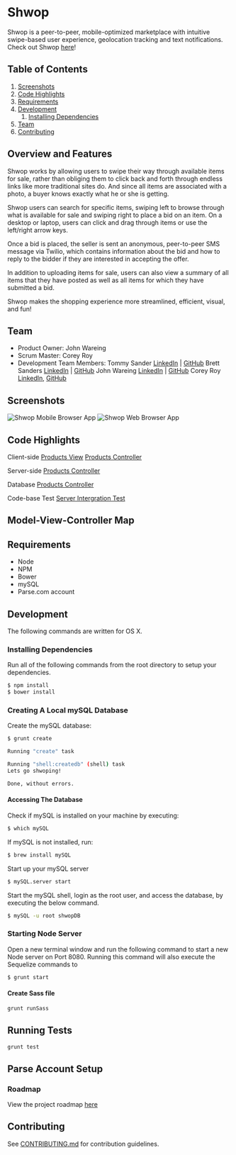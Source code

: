 # Shwop

Shwop is a peer-to-peer, mobile-optimized marketplace with intuitive swipe-based user experience, geolocation tracking and text notifications. Check out Shwop [here](http://shwop.herokuapp.com/)!

## Table of Contents

1. [Screenshots](#screenshots)
1. [Code Highlights](#Usage)
1. [Requirements](#requirements)
1. [Development](#development)
    1. [Installing Dependencies](#installing-dependencies)
1. [Team](#team)
1. [Contributing](#contributing)

## Overview and Features

Shwop works by allowing users to swipe their way through available items for sale, rather than obliging them to click back and forth through endless links like more traditional sites do. And since all items are associated with a photo, a buyer knows exactly what he or she is getting.

Shwop users can search for specific items, swiping left to browse through what is available for sale and swiping right to place a bid on an item. On a desktop or laptop, users can click and drag through items or use the left/right arrow keys.

Once a bid is placed, the seller is sent an anonymous, peer-to-peer SMS message via Twilio, which contains information about the bid and how to reply to the bidder if they are interested in accepting the offer.

In addition to uploading items for sale, users can also view a summary of all items that they have posted as well as all items for which they have submitted a bid.

Shwop makes the shopping experience more streamlined, efficient, visual, and fun!

## Team

  - Product Owner: John Wareing
  - Scrum Master: Corey Roy 
  - Development Team Members: 
      Tommy Sander [LinkedIn](https://linkedin.com/in/thomasksander) | [GitHub](https://github.com/tksander) 
      Brett Sanders [LinkedIn](https://linkedin.com/in/brettwsanders) | [GitHub](https://github.com/brettwsanders)
      John Wareing [LinkedIn](https://linkedin.com/in/johnwareing) | [GitHub](https://github.com/jwareing)
      Corey Roy [LinkedIn](https://linkedin.com/in/coreyroy), [GitHub](https://github.com/coreysf)


## Screenshots

![Shwop Mobile Browser App](/screenshots/mobileapp-screenshot.png?raw=true "Mobile App")
![Shwop Web Browser App](/screenshots/webapp-screenshot.png?raw=true "Web App")


## Code Highlights

Client-side
[Products View](/client/app/products/products.html)
[Products Controller](/client/app/products/products.js)

Server-side
[Products Controller](/server/products/productsController.js)

Database 
[Products Controller](/server/db/db_config.js)

Code-base Test 
[Server Intergration Test](/test/server/integration.js)

## Model-View-Controller Map



## Requirements

- Node 
- NPM
- Bower
- mySQL
- Parse.com account

## Development
The following commands are written for OS X.  

### Installing Dependencies
Run all of the following commands from the root directory to setup your dependencies.

```sh
$ npm install
$ bower install
```

### Creating A Local mySQL Database
Create the mySQL database:
```sh
$ grunt create

Running "create" task

Running "shell:createdb" (shell) task
Lets go shwoping!

Done, without errors.
```

#### Accessing The Database

Check if mySQL is installed on your machine by executing:
```sh
$ which mySQL
```
If mySQL is not installed, run:
```sh
$ brew install mySQL
```
Start up your mySQL server
```sh
$ mySQL.server start
```
Start the mySQL shell, login as the root user, and access the database, by executing the below command.  
```sh
$ mySQL -u root shwopDB
```

### Starting Node Server
Open a new terminal window and run the following command to start a new Node server on Port 8080. 
Running this command will also execute the Sequelize commands to 

```sh
$ grunt start
```
#### Create Sass file

```sh
grunt runSass
```

## Running Tests

```sh
grunt test
```

## Parse Account Setup



### Roadmap
View the project roadmap [here](https://github.com/ClandestineCalavera/shwop/issues)


## Contributing

See [CONTRIBUTING.md](CONTRIBUTING.md) for contribution guidelines.
